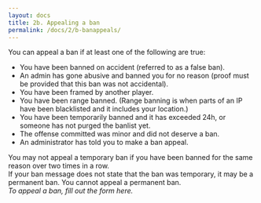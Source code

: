 ```yaml
---
layout: docs
title: 2b. Appealing a ban
permalink: /docs/2/b-banappeals/
---
```

You can appeal a ban if at least one of the following are true:

* You have been banned on accident (referred to as a false ban).
* An admin has gone abusive and banned you for no reason (proof must be provided that this ban was not accidental).
* You have been framed by another player.
* You have been range banned. (Range banning is when parts of an IP have been blacklisted and it includes your location.)
* You have been temporarily banned and it has exceeded 24h, or someone has not purged the banlist yet.
* The offense committed was minor and did not deserve a ban.
* An administrator has told you to make a ban appeal.

You may not appeal a temporary ban if you have been banned for the same reason over two times in a row.
<br>
If your ban message does not state that the ban was temporary, it may be a permanent ban. You cannot appeal a permanent ban.
<br>
_To appeal a ban, fill out the form here._
